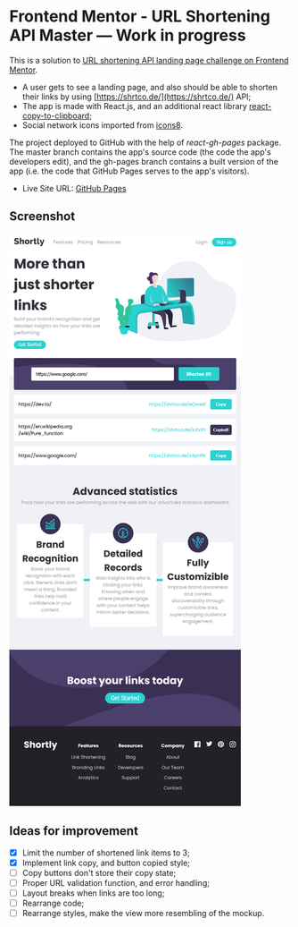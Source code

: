 # Frontend Mentor - URL Shortening API Master — Work in progress

This is a solution to [URL shortening API landing page challenge on Frontend Mentor](https://www.frontendmentor.io/challenges/url-shortening-api-landing-page-2ce3ob-G).
- A user gets to see a landing page, and also should be able to shorten their links by using [https://shrtco.de/](https://shrtco.de/) API;
- The app is made with React.js, and an additional react library [react-copy-to-clipboard](https://www.npmjs.com/package/react-copy-to-clipboard);
- Social network icons imported from [icons8](https://maxst.icons8.com). 

The project deployed to GitHub with the help of *react-gh-pages* package. The master branch contains the app's source code (the code the app's developers edit), and the gh-pages branch contains a built version of the app (i.e. the code that GitHub Pages serves to the app's visitors).


- Live Site URL: [GitHub Pages](https://xs30snw.github.io/FEM_url-shortening-api-master/)

## Screenshot

![](./screenshot.png)

## Ideas for improvement

- [x] Limit the number of shortened link items to 3;
- [x] Implement link copy, and button copied style;
- [ ] Copy buttons don't store their copy state;
- [ ] Proper URL validation function, and error handling;
- [ ] Layout breaks when links are too long;
- [ ] Rearrange code;
- [ ] Rearrange styles, make the view more resembling of the mockup.